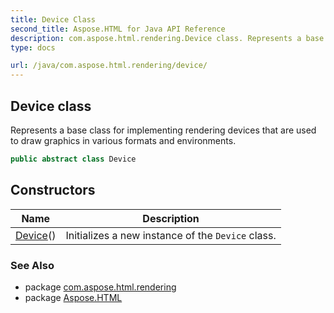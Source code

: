 ```yaml
---
title: Device Class
second_title: Aspose.HTML for Java API Reference
description: com.aspose.html.rendering.Device class. Represents a base class for implementing rendering devices that are used to draw graphics in various formats and environments
type: docs

url: /java/com.aspose.html.rendering/device/
---
```

## Device class

Represents a base class for implementing rendering devices that are used to draw graphics in various formats and environments.

```java
public abstract class Device
```

## Constructors

| Name | Description |
| --- | --- |
| [Device](device/)() | Initializes a new instance of the `Device` class. |

### See Also

* package [com.aspose.html.rendering](../../com.aspose.html.rendering/)
* package [Aspose.HTML](../../)
